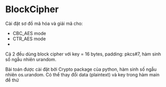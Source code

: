 # BlockCipher

Cài đặt sơ đồ mã hóa và giải mã cho:
  - CBC_AES mode
  - CTR_AES mode
  - 

Cả 2 đều dùng block cipher với key = 16 bytes, padding: pkcs#7, hàm sinh số ngẫu nhiên urandom.

Bài toán được cài đặt bởi Crypto package của python, hàm sinh số ngẫu nhiên os.urandom. Có thể thay đổi data (plaintext) và key trong hàm main để thử
